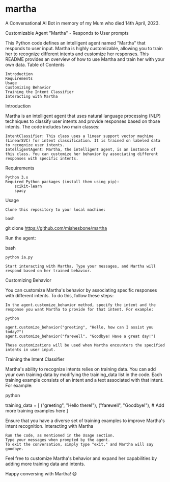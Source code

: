 # martha
A Conversational AI Bot in memory of my Mum who died 14th April, 2023.

Customizable Agent "Martha" - Responds to User prompts

This Python code defines an intelligent agent named "Martha" that responds to user input. Martha is highly customizable, allowing you to train her to recognize different intents and customize her responses. This README provides an overview of how to use Martha and train her with your own data.
Table of Contents

    Introduction
    Requirements
    Usage
    Customizing Behavior
    Training the Intent Classifier
    Interacting with Martha

Introduction

Martha is an intelligent agent that uses natural language processing (NLP) techniques to classify user intents and provide responses based on those intents. The code includes two main classes:

    IntentClassifier: This class uses a linear support vector machine (LinearSVC) for intent classification. It is trained on labeled data to recognize user intents.
    IntelligentAgent: Martha, the intelligent agent, is an instance of this class. You can customize her behavior by associating different responses with specific intents.

Requirements

    Python 3.x
    Required Python packages (install them using pip):
        scikit-learn
        spacy

Usage

    Clone this repository to your local machine:

    bash

git clone https://github.com/mishesbone/martha


Run the agent:

bash

    python ia.py

    Start interacting with Martha. Type your messages, and Martha will respond based on her trained behavior.

Customizing Behavior

You can customize Martha's behavior by associating specific responses with different intents. To do this, follow these steps:

    In the agent.customize_behavior method, specify the intent and the response you want Martha to provide for that intent. For example:

    python

    agent.customize_behavior("greeting", "Hello, how can I assist you today?")
    agent.customize_behavior("farewell", "Goodbye! Have a great day!")

    These customizations will be used when Martha encounters the specified intents in user input.

Training the Intent Classifier

Martha's ability to recognize intents relies on training data. You can add your own training data by modifying the training_data list in the code. Each training example consists of an intent and a text associated with that intent. For example:

python

training_data = [
    ("greeting", "Hello there!"),
    ("farewell", "Goodbye!"),
    # Add more training examples here
]

Ensure that you have a diverse set of training examples to improve Martha's intent recognition.
Interacting with Martha

    Run the code, as mentioned in the Usage section.
    Type your messages when prompted by the agent.
    To exit the conversation, simply type "exit," and Martha will say goodbye.

Feel free to customize Martha's behavior and expand her capabilities by adding more training data and intents.

Happy conversing with Martha! 😄
